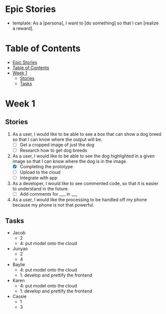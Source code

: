 # Epic Stories
- template: As a \[persona\], I want to \[do something\] so that I can \[realize a reward\].

# Table of Contents
- [Epic Stories](#epic-stories)
- [Table of Contents](#table-of-contents)
- [Week 1](#week-1)
  - [Stories](#stories)
  - [Tasks](#tasks)

# Week 1
## Stories
1. As a user, I would like to be able to see a box that can show a dog breed so that I can know where the output will be.
   - [ ] Get a cropped image of just the dog
   - [ ] Research how to get dog breeds
2. As a user, I would like to be able to see the dog highlighted in a given image so that I can know where the dog is in the image.
   - [x] Completing the prototype
   - [ ] Upload to the cloud
   - [ ] Integrate with app
3. As a developer, I would like to see commented code, so that it is easier to understand in the future.
   - [ ] Add comments for \_\_\_ in \_\_\_
4. As a user, I would like the processing to be handled off my phone because my phone is not that powerful.

## Tasks
- Jacob
  - 2
  - 4: put model onto the cloud
- Junyao
  - 2
  - 4
- Baylie
  - 4: put model onto the cloud
  - 1: develop and prettify the frontend
- Karen
  - 4: put model onto the cloud
  - 1: develop and prettify the frontend
- Cassie
  - 1
  - 3
